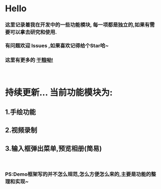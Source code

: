# Hello
### 这里记录着我在开发中的一些功能模块, 每一项都是独立的,如果有需要可以拿去研究和使用.<br/><br/>有问题欢迎 Issues ,如果喜欢记得给个Star哈~
### 这里有更多的 [干粮呦!](http://www.jianshu.com/u/4d7d75766c1a)
<br/>

# 持续更新... 当前功能模块为:

## 1.手绘功能
## 2.视频录制
## 3.输入框弹出菜单,预览相册(简易)
<br/>

### PS:Demo框架写的并不怎么规范,怎么方便怎么来的,主要是功能的整理和实现~
